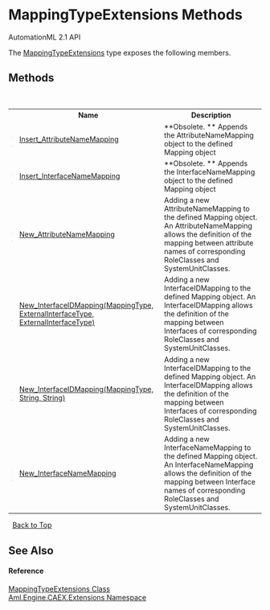 # MappingTypeExtensions Methods
AutomationML 2.1 API 

The <a href="T_Aml_Engine_CAEX_Extensions_MappingTypeExtensions">MappingTypeExtensions</a> type exposes the following members.


## Methods
&nbsp;<table><tr><th></th><th>Name</th><th>Description</th></tr><tr><td>![Public method](media/pubmethod.gif "Public method")![Static member](media/static.gif "Static member")</td><td><a href="M_Aml_Engine_CAEX_Extensions_MappingTypeExtensions_Insert_AttributeNameMapping">Insert_AttributeNameMapping</a></td><td> **Obsolete. **
Appends the AttributeNameMapping object to the defined Mapping object</td></tr><tr><td>![Public method](media/pubmethod.gif "Public method")![Static member](media/static.gif "Static member")</td><td><a href="M_Aml_Engine_CAEX_Extensions_MappingTypeExtensions_Insert_InterfaceNameMapping">Insert_InterfaceNameMapping</a></td><td> **Obsolete. **
Appends the InterfaceNameMapping object to the defined Mapping object</td></tr><tr><td>![Public method](media/pubmethod.gif "Public method")![Static member](media/static.gif "Static member")</td><td><a href="M_Aml_Engine_CAEX_Extensions_MappingTypeExtensions_New_AttributeNameMapping">New_AttributeNameMapping</a></td><td>
Adding a new AttributeNameMapping to the defined Mapping object. An AttributeNameMapping allows the definition of the mapping between attribute names of corresponding RoleClasses and SystemUnitClasses.</td></tr><tr><td>![Public method](media/pubmethod.gif "Public method")![Static member](media/static.gif "Static member")</td><td><a href="M_Aml_Engine_CAEX_Extensions_MappingTypeExtensions_New_InterfaceIDMapping">New_InterfaceIDMapping(MappingType, ExternalInterfaceType, ExternalInterfaceType)</a></td><td>
Adding a new InterfaceIDMapping to the defined Mapping object. An InterfaceIDMapping allows the definition of the mapping between Interfaces of corresponding RoleClasses and SystemUnitClasses.</td></tr><tr><td>![Public method](media/pubmethod.gif "Public method")![Static member](media/static.gif "Static member")</td><td><a href="M_Aml_Engine_CAEX_Extensions_MappingTypeExtensions_New_InterfaceIDMapping_1">New_InterfaceIDMapping(MappingType, String, String)</a></td><td>
Adding a new InterfaceIDMapping to the defined Mapping object. An InterfaceIDMapping allows the definition of the mapping between Interfaces of corresponding RoleClasses and SystemUnitClasses.</td></tr><tr><td>![Public method](media/pubmethod.gif "Public method")![Static member](media/static.gif "Static member")</td><td><a href="M_Aml_Engine_CAEX_Extensions_MappingTypeExtensions_New_InterfaceNameMapping">New_InterfaceNameMapping</a></td><td>
Adding a new InterfaceNameMapping to the defined Mapping object. An InterfaceNameMapping allows the definition of the mapping between Interface names of corresponding RoleClasses and SystemUnitClasses.</td></tr></table>&nbsp;
<a href="#mappingtypeextensions-methods">Back to Top</a>

## See Also


#### Reference
<a href="T_Aml_Engine_CAEX_Extensions_MappingTypeExtensions">MappingTypeExtensions Class</a><br /><a href="N_Aml_Engine_CAEX_Extensions">Aml.Engine.CAEX.Extensions Namespace</a><br />